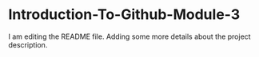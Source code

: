 # Introduction-To-Github-Module-3
I am editing the README file. Adding some more details about the project description.

